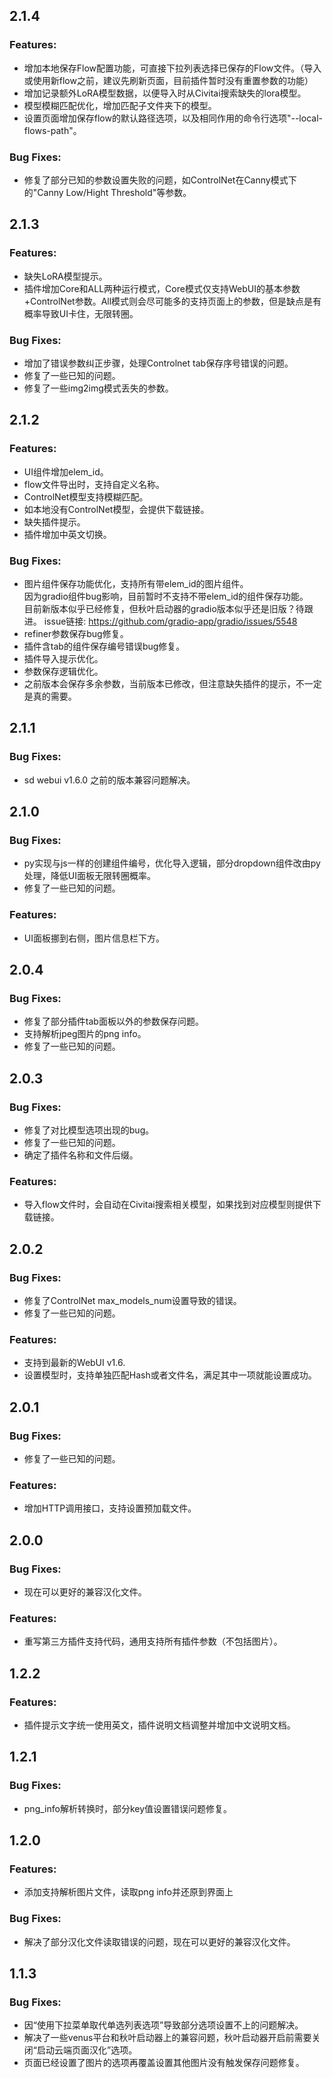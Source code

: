 ## 2.1.4

### Features:
 * 增加本地保存Flow配置功能，可直接下拉列表选择已保存的Flow文件。（导入或使用新flow之前，建议先刷新页面，目前插件暂时没有重置参数的功能）
 * 增加记录额外LoRA模型数据，以便导入时从Civitai搜索缺失的lora模型。
 * 模型模糊匹配优化，增加匹配子文件夹下的模型。
 * 设置页面增加保存flow的默认路径选项，以及相同作用的命令行选项"--local-flows-path"。

### Bug Fixes:
 * 修复了部分已知的参数设置失败的问题，如ControlNet在Canny模式下的"Canny Low/Hight Threshold"等参数。


## 2.1.3

### Features:
 * 缺失LoRA模型提示。
 * 插件增加Core和ALL两种运行模式，Core模式仅支持WebUI的基本参数+ControlNet参数。All模式则会尽可能多的支持页面上的参数，但是缺点是有概率导致UI卡住，无限转圈。

### Bug Fixes:
 * 增加了错误参数纠正步骤，处理Controlnet tab保存序号错误的问题。
 * 修复了一些已知的问题。
 * 修复了一些img2img模式丢失的参数。


## 2.1.2

### Features:
 * UI组件增加elem_id。
 * flow文件导出时，支持自定义名称。
 * ControlNet模型支持模糊匹配。
 * 如本地没有ControlNet模型，会提供下载链接。
 * 缺失插件提示。
 * 插件增加中英文切换。

### Bug Fixes:
 * 图片组件保存功能优化，支持所有带elem_id的图片组件。  
 因为gradio组件bug影响，目前暂时不支持不带elem_id的组件保存功能。  
 目前新版本似乎已经修复，但秋叶启动器的gradio版本似乎还是旧版？待跟进。
 issue链接: https://github.com/gradio-app/gradio/issues/5548
 * refiner参数保存bug修复。
 * 插件含tab的组件保存编号错误bug修复。
 * 插件导入提示优化。
 * 参数保存逻辑优化。
 * 之前版本会保存多余参数，当前版本已修改，但注意缺失插件的提示，不一定是真的需要。

## 2.1.1

### Bug Fixes:
 * sd webui v1.6.0 之前的版本兼容问题解决。

## 2.1.0

### Bug Fixes:
 * py实现与js一样的创建组件编号，优化导入逻辑，部分dropdown组件改由py处理，降低UI面板无限转圈概率。
 * 修复了一些已知的问题。

### Features:
 * UI面板挪到右侧，图片信息栏下方。

## 2.0.4

### Bug Fixes:
 * 修复了部分插件tab面板以外的参数保存问题。
 * 支持解析jpeg图片的png info。
 * 修复了一些已知的问题。

## 2.0.3

### Bug Fixes:
 * 修复了对比模型选项出现的bug。
 * 修复了一些已知的问题。
 * 确定了插件名称和文件后缀。

### Features:
 * 导入flow文件时，会自动在Civitai搜索相关模型，如果找到对应模型则提供下载链接。

## 2.0.2

### Bug Fixes:
 * 修复了ControlNet max_models_num设置导致的错误。
 * 修复了一些已知的问题。

### Features:
 * 支持到最新的WebUI v1.6.
 * 设置模型时，支持单独匹配Hash或者文件名，满足其中一项就能设置成功。

## 2.0.1

### Bug Fixes:
 * 修复了一些已知的问题。

### Features:
 * 增加HTTP调用接口，支持设置预加载文件。

## 2.0.0

### Bug Fixes:
 * 现在可以更好的兼容汉化文件。

### Features:
 * 重写第三方插件支持代码，通用支持所有插件参数（不包括图片）。

## 1.2.2

### Features:
 * 插件提示文字统一使用英文，插件说明文档调整并增加中文说明文档。
 
## 1.2.1

### Bug Fixes:
 * png_info解析转换时，部分key值设置错误问题修复。

## 1.2.0

### Features:
 * 添加支持解析图片文件，读取png info并还原到界面上

### Bug Fixes:
 * 解决了部分汉化文件读取错误的问题，现在可以更好的兼容汉化文件。

## 1.1.3

### Bug Fixes:
 * 因“使用下拉菜单取代单选列表选项”导致部分选项设置不上的问题解决。
 * 解决了一些venus平台和秋叶启动器上的兼容问题，秋叶启动器开启前需要关闭“启动云端页面汉化”选项。
 * 页面已经设置了图片的选项再覆盖设置其他图片没有触发保存问题修复。
